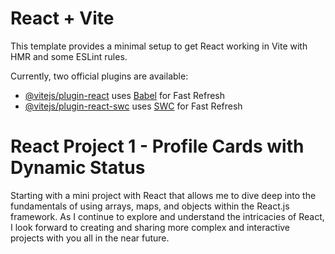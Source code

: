 # React + Vite

This template provides a minimal setup to get React working in Vite with HMR and some ESLint rules.

Currently, two official plugins are available:

- [@vitejs/plugin-react](https://github.com/vitejs/vite-plugin-react/blob/main/packages/plugin-react/README.md) uses [Babel](https://babeljs.io/) for Fast Refresh
- [@vitejs/plugin-react-swc](https://github.com/vitejs/vite-plugin-react-swc) uses [SWC](https://swc.rs/) for Fast Refresh


# React Project 1 - Profile Cards with Dynamic Status
Starting with a mini project with React that allows me to dive deep into the fundamentals of using arrays, maps, and objects within the React.js framework. As I continue to explore and understand the intricacies of React, I look forward to creating and sharing more complex and interactive projects with you all in the near future.
